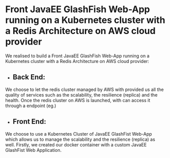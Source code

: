 # Front JavaEE GlashFish Web-App running on a Kubernetes cluster with a Redis Architecture on AWS cloud provider

We realised to build a Front JavaEE GlashFish Web-App running on a Kubernetes cluster with a Redis Architecture on AWS cloud provider:

- ## Back End:
We choose to let the redis cluster managed by AWS with provided us all the quality of services such as the scalability, the resilience (replica) and the health. Once the redis cluster on AWS is launched, with can access it through a endpoint (eg.)

- ## Front End:
We choose to use a Kubernetes Cluster of JavaEE GlashFist Web-App which allows us to manage the scalability and the resilience (replica) as well. Firstly, we created our docker container with a custom JavaEE GlashFist Web Application.

